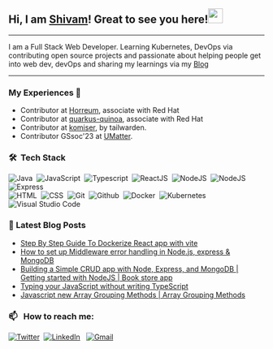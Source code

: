 
 ## Hi, I am [Shivam](https://bio.link/shivams)! Great to see you here!<img src="https://github.com/TheDudeThatCode/TheDudeThatCode/blob/master/Assets/Hi.gif" width="29"> 

 ----
 I am a Full Stack Web Developer. Learning Kubernetes, DevOps via contributing open source projects and passionate about helping people get into web dev, devOps and sharing my learnings via my [Blog](https://shivam-sharma.hashnode.dev/)
 
---- 
### My Experiences 🙌
* Contributor at [Horreum](https://github.com/Hyperfoil/Horreum), associate with Red Hat
* Contributor at [quarkus-quinoa](https://github.com/quarkiverse/quarkus-quinoa), associate with Red Hat
* Contributor at [komiser](https://github.com/tailwarden/komiser), by tailwarden.
* Contributor GSsoc'23 at [UMatter](https://github.com/MonalikaPatnaik/UMatter).
    
### 🛠 &nbsp;Tech Stack
 
![Java](https://img.shields.io/badge/-Java-05122A?style=flat&logo=openjdk)&nbsp;
![JavaScript](https://img.shields.io/badge/-JavaScript-05122A?style=flat&logo=javascript)&nbsp;
![Typescript](https://img.shields.io/badge/-TypeScript-05122A?style=flat&logo=typescript)&nbsp;
![ReactJS](https://img.shields.io/badge/-React-05122A?style=flat&logo=react)&nbsp;
![NodeJS](https://img.shields.io/badge/-NodeJS-05122A?style=flat&logo=node.js)&nbsp;
![NodeJS](https://img.shields.io/badge/-NextJS-05122A?style=flat&logo=next.js)&nbsp;
![Express](https://img.shields.io/badge/-Express-05122A?style=flat&logo=express)<br />
![HTML](https://img.shields.io/badge/-HTML-05122A?style=flat&logo=HTML5)&nbsp;
![CSS](https://img.shields.io/badge/-CSS-05122A?style=flat&logo=CSS3&logoColor=1572B6)&nbsp;
![Git](https://img.shields.io/badge/-Git-05122A?style=flat&logo=git)&nbsp;
![Github](https://img.shields.io/badge/-Github-05122A?style=flat&logo=github)&nbsp;
![Docker](https://img.shields.io/badge/-Docker-05122A?style=flat&logo=docker)&nbsp;
![Kubernetes](https://img.shields.io/badge/-Kubernetes-05122A?style=flat&logo=kubernetes)&nbsp;
![Visual Studio Code](https://img.shields.io/badge/-Visual%20Studio%20Code-05122A?style=flat&logo=visual-studio-code&logoColor=007ACC)&nbsp;

### 📕 Latest Blog Posts

<!-- BLOG-POST-LIST:START -->
- [Step By Step Guide To Dockerize React app with vite](https://shivam-sharma.hashnode.dev/step-by-step-guide-to-dockerize-react-app-with-vite)
- [How to set up Middleware error handling in Node.js, express &amp; MongoDB](https://shivam-sharma.hashnode.dev/how-to-set-up-middleware-error-handling-in-nodejs-express-mongodb)
- [Building a Simple CRUD app with Node, Express, and MongoDB | Getting started with NodeJS | Book store app](https://shivam-sharma.hashnode.dev/building-a-simple-crud-app-with-node-express-and-mongodb-getting-started-with-nodejs-book-store-app)
- [Typing your JavaScript without writing TypeScript](https://shivam-sharma.hashnode.dev/typing-your-javascript-without-writing-typescript)
- [Javascript new Array Grouping Methods |  Array Grouping Methods](https://shivam-sharma.hashnode.dev/javascript-new-array-grouping-methods-array-grouping-methods)
<!-- BLOG-POST-LIST:END -->

### 📫 &nbsp; How to reach me:

<a href="https://twitter.com/shivamstwt1/"><img alt="Twitter" src="https://img.shields.io/badge/Twitter%20-%230077B5.svg?&style=flat&logo=twitter&logoColor=white"/></a>&nbsp;
<a href="https://www.linkedin.com/in/meshivamsharma/"><img alt="LinkedIn" src="https://img.shields.io/badge/linkedin%20-%230077B5.svg?&style=flat&logo=linkedin&logoColor=white"/></a> &nbsp;
<a href="mailto:meshivam81@gmail.com"><img alt="Gmail" src="https://img.shields.io/badge/Gmail-D14836?style=flat&logo=gmail&logoColor=white" /></a> &nbsp;

<!--- ### 🏆 Achievement.
[![@shivamsharma7's Holopin board](https://holopin.me/shivamsharma7)](https://holopin.io/@shivamsharma7) -->
